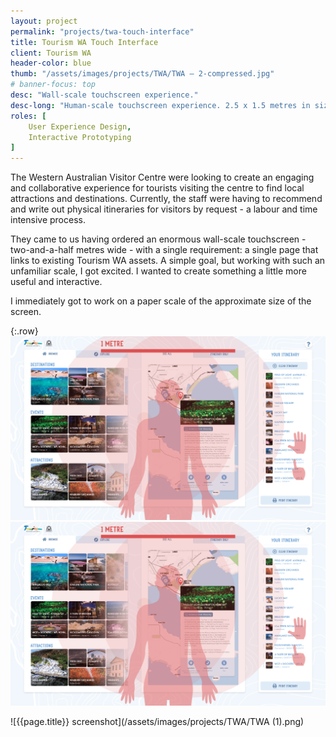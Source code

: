 ```yaml
---
layout: project
permalink: "projects/twa-touch-interface"
title: Tourism WA Touch Interface
client: Tourism WA
header-color: blue
thumb: "/assets/images/projects/TWA/TWA – 2-compressed.jpg"
# banner-focus: top
desc: "Wall-scale touchscreen experience."
desc-long: "Human-scale touchscreen experience. 2.5 x 1.5 metres in size, users would collaborate on this wall-sized screen to create itineraries of Western Australian tourist attractions and destinations"
roles: [
    User Experience Design,
    Interactive Prototyping
]
---
```


The Western Australian Visitor Centre were looking to create an engaging and collaborative experience for tourists visiting the centre to find local attractions and destinations. Currently, the staff were having to recommend and write out physical itineraries for visitors by request - a labour and time intensive process.

They came to us having ordered an enormous wall-scale touchscreen - two-and-a-half metres wide - with a single requirement: a single page that links to existing Tourism WA assets. A simple goal, but working with such an unfamiliar scale, I got excited. I wanted to create something a little more useful and interactive.

I immediately got to work on a paper scale of the approximate size of the screen.

{:.row}
<span class="col-6"><img alt="Mockup with average human metrics overlaid" src="/assets/images/projects/TWA/TWA (1).png"></span>
<span class="col-6"><img alt="Mockup with average human metrics overlaid" src="/assets/images/projects/TWA/TWA (1).png"></span>

![{{page.title}} screenshot](/assets/images/projects/TWA/TWA (1).png)
